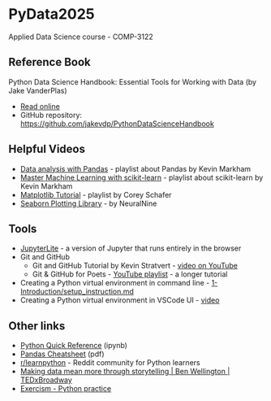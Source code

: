 # PyData2025
Applied Data Science course - COMP-3122

## Reference Book
Python Data Science Handbook: Essential Tools for Working with Data (by Jake VanderPlas)  
- [Read online](https://jakevdp.github.io/PythonDataScienceHandbook/)
- GitHub repository: https://github.com/jakevdp/PythonDataScienceHandbook

## Helpful Videos
 - [Data analysis with Pandas](https://www.youtube.com/watch?v=yzIMircGU5I&list=PL5-da3qGB5ICCsgW1MxlZ0Hq8LL5U3u9y&index=1) - playlist about Pandas by Kevin Markham
 - [Master Machine Learning with scikit-learn](https://www.youtube.com/watch?v=vUSFLs8w_dg&list=PL5-da3qGB5IDEeI0D8Y4Z5KLVmHgpgA-6) - playlist about scikit-learn by Kevin Markham
 - [Matplotlib Tutorial](https://www.youtube.com/watch?v=UO98lJQ3QGI&list=PL-osiE80TeTvipOqomVEeZ1HRrcEvtZB_) - playlist by Corey Schafer
 - [Seaborn Plotting Library](https://www.youtube.com/watch?v=ooqXQ37XHMM) - by NeuralNine

## Tools
 - [JupyterLite](https://jupyterlite.github.io/demo/lab/index.html) - a version of Jupyter that runs entirely in the browser
 - Git and GitHub
   - Git and GitHub Tutorial by Kevin Stratvert - [video on YouTube](https://www.youtube.com/watch?v=tRZGeaHPoaw)
   - Git & GitHub for Poets - [YouTube playlist](https://www.youtube.com/playlist?list=PLRqwX-V7Uu6ZF9C0YMKuns9sLDzK6zoiV) - a longer tutorial
 - Creating a Python virtual environment in command line - [1-Introduction/setup_instruction.md](1-Introduction/setup_instruction.md)
 - Creating a Python virtual environment in VSCode UI - [video](https://drive.google.com/file/d/1la5G4q_cjCHWU4myUb5CH_rpaXdbKCG7/view?usp=drive_link)

## Other links
 - [Python Quick Reference](https://nbviewer.org/github/justmarkham/python-reference/blob/master/reference.ipynb) (ipynb)
 - [Pandas Cheatsheet](https://pandas.pydata.org/Pandas_Cheat_Sheet.pdf) (pdf)
 - [r/learnpython](https://www.reddit.com/r/learnpython/) - Reddit community for Python learners
 - [Making data mean more through storytelling | Ben Wellington | TEDxBroadway](https://www.youtube.com/watch?v=6xsvGYIxJok)
 - [Exercism - Python practice](https://exercism.org/tracks/python)
